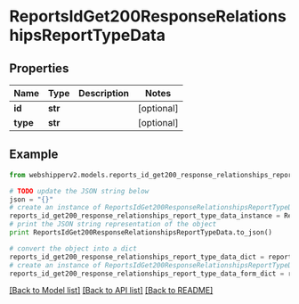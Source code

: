 # ReportsIdGet200ResponseRelationshipsReportTypeData


## Properties
Name | Type | Description | Notes
------------ | ------------- | ------------- | -------------
**id** | **str** |  | [optional] 
**type** | **str** |  | [optional] 

## Example

```python
from webshipperv2.models.reports_id_get200_response_relationships_report_type_data import ReportsIdGet200ResponseRelationshipsReportTypeData

# TODO update the JSON string below
json = "{}"
# create an instance of ReportsIdGet200ResponseRelationshipsReportTypeData from a JSON string
reports_id_get200_response_relationships_report_type_data_instance = ReportsIdGet200ResponseRelationshipsReportTypeData.from_json(json)
# print the JSON string representation of the object
print ReportsIdGet200ResponseRelationshipsReportTypeData.to_json()

# convert the object into a dict
reports_id_get200_response_relationships_report_type_data_dict = reports_id_get200_response_relationships_report_type_data_instance.to_dict()
# create an instance of ReportsIdGet200ResponseRelationshipsReportTypeData from a dict
reports_id_get200_response_relationships_report_type_data_form_dict = reports_id_get200_response_relationships_report_type_data.from_dict(reports_id_get200_response_relationships_report_type_data_dict)
```
[[Back to Model list]](../README.md#documentation-for-models) [[Back to API list]](../README.md#documentation-for-api-endpoints) [[Back to README]](../README.md)


